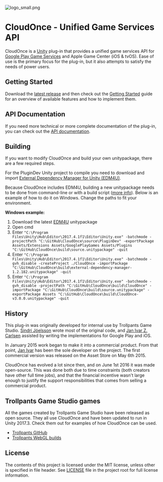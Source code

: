 ![logo_small.png](.github/logo_small.png)

# CloudOnce - Unified Game Services API
CloudOnce is a [Unity](https://unity3d.com/) plug-in that provides a unified game services API for [Google Play Game Services](https://github.com/playgameservices/play-games-plugin-for-unity/) and Apple Game Center (iOS & tvOS). Ease of use is the primary focus for the plug-in, but it also attempts to satisfy the needs of power users.

## Getting Started
Download the [latest release](https://github.com/CloudOnce/CloudOnce/releases/latest) and then check out the [Getting Started](https://cloudonce.github.io/gettingStarted.html) guide for an overview of available features and how to implement them.

## API Documentation
If you need more technical or more complete documentation of the plug-in, you can check out the [API documentation](https://cloudonce.github.io/api-docs/index.html).

## Building
If you want to modify CloudOnce and build your own unitypackage, there are a few required steps.

For the PluginDev Unity project to compile you need to download and import [External Dependency Manager for Unity (EDM4U)](https://github.com/googlesamples/unity-jar-resolver).

Because CloudOnce includes EDM4U, building a new unitypackage needs to be done from command-line or with a build script ([more info](https://github.com/googlesamples/unity-jar-resolver#getting-started)). Below is an example of how to do it on Windows. Change the paths to fit your environment.

**Windows example:**
1. Download the latest [EDM4U](https://github.com/googlesamples/unity-jar-resolver) unitypackage
2. Open cmd
3. Enter `"C:\Program Files\Unity\Hub\Editor\2017.4.1f1\Editor\Unity.exe" -batchmode -projectPath "C:\GitHub\CloudOnce\source\PluginDev" -exportPackage Assets/Extensions Assets/GooglePlayGames Assets/Plugins "C:\GitHub\CloudOnce\build\source.unitypackage" -quit`
4. Enter `"C:\Program Files\Unity\Hub\Editor\2017.4.1f1\Editor\Unity.exe" -batchmode -gvh_disable -createProject ./CloudOnce -importPackage "C:\GitHub\CloudOnce\build\external-dependency-manager-1.2.182.unitypackage" -quit`
5. Enter `"C:\Program Files\Unity\Hub\Editor\2017.4.1f1\Editor\Unity.exe" -batchmode -gvh_disable -projectPath "C:\GitHub\CloudOnce\build\CloudOnce" -importPackage "C:\GitHub\CloudOnce\build\source.unitypackage" -exportPackage Assets "C:\GitHub\CloudOnce\build\CloudOnce-v3.0.0.unitypackage" -quit`

## History
This plug-in was originally developed for internal use by Trollpants Game Studio. [Sindri Jóelsson](https://github.com/sindrijo) wrote most of the original code, and [Jan Ivar Z. Carlsen](https://github.com/jizc) assisted by writing the implementations for Google Play and iOS.

In January 2015 work began to make it into a commercial product. From that point, [Jan Ivar](https://github.com/jizc) has been the sole developer on the project. The first commercial version was released on the Asset Store on May 6th 2015.

CloudOnce has evolved a lot since then, and on June 1st 2016 it was made open-source. This was done both due to time constraints (both creators have other full time jobs), and that the financial incentive wasn't large enough to justify the support responsibilities that comes from selling a commercial product.

## Trollpants Game Studio games
All the games created by Trollpants Game Studio have been released as open source. They all use CloudOnce and have been updated to run in Unity 2017.3. Check them out for examples of how CloudOnce can be used.
* [Trollpants GitHub](https://github.com/Trollpants)
* [Trollpants WebGL builds](https://trollpants.github.io)

## License
The contents of this project is licensed under the MIT license, unless other is specified in file header. See [LICENSE](./LICENSE) file in the project root for full license information.

